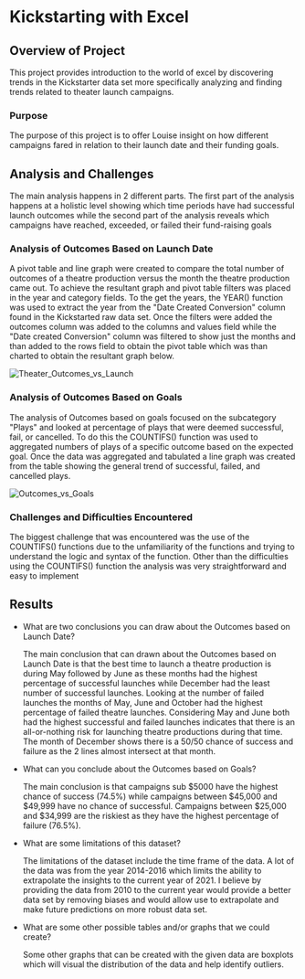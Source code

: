 # Kickstarting with Excel

## Overview of Project

This project provides introduction to the world of excel by discovering trends in the Kickstarter data set more specifically analyzing and finding trends related to theater launch campaigns.

### Purpose

The purpose of this project is to offer Louise insight on how different campaigns fared in relation to their launch date and their funding goals.

## Analysis and Challenges

The main analysis happens in 2 different parts. The first part of the analysis happens at a holistic level showing which time periods have had successful launch outcomes while the second part of the analysis reveals which campaigns have reached, exceeded, or failed their fund-raising goals 

### Analysis of Outcomes Based on Launch Date

A pivot table and line graph were created to compare the total number of outcomes of a theatre production versus the month the theatre production came out. To achieve the resultant graph and pivot table filters was placed in the year and category fields. To the get the years, the YEAR() function was used to extract the year from the "Date Created Conversion" column found in the Kickstarted raw data set. Once the filters were added the outcomes column was added to the columns and values field while the "Date created Conversion" column was filtered to show just the months and than added to the rows field to obtain the pivot table which was than charted to obtain the resultant graph below. 

![Theater_Outcomes_vs_Launch](https://user-images.githubusercontent.com/57723459/110135957-1f18f980-7d9d-11eb-989a-1b536d75f067.png)

### Analysis of Outcomes Based on Goals

The analysis of Outcomes based on goals focused on the subcategory "Plays" and looked at percentage of plays that were deemed successful, fail, or cancelled. To do this the COUNTIFS() function was used to aggregated numbers of plays of a specific outcome based on the expected goal. Once the data was aggregated and tabulated a line graph was created from the table showing the general trend of successful, failed, and cancelled plays. 

![Outcomes_vs_Goals](https://user-images.githubusercontent.com/57723459/110135978-25a77100-7d9d-11eb-8bee-b6da526cf32c.png)

### Challenges and Difficulties Encountered

The biggest challenge that was encountered was the use of the COUNTIFS() functions due to the unfamiliarity of the functions and trying to understand the logic and syntax of the function. Other than the difficulties using the COUNTIFS() function the analysis was very straightforward and easy to implement

## Results

- What are two conclusions you can draw about the Outcomes based on Launch Date?

    The main conclusion that can drawn about the Outcomes based on Launch Date is that the best time to launch a theatre production is during May followed by June as these months had the highest percentage of successful launches while December had the least number of successful launches. Looking at the number of failed launches the months of May, June and October had the highest percentage of failed theatre launches. Considering May and June both had the highest successful and failed launches indicates that there is an all-or-nothing risk for launching theatre productions during that time. The month of December shows there is a 50/50 chance of success and failure as the 2 lines almost intersect at that month. 

- What can you conclude about the Outcomes based on Goals?

    The main conclusion is that campaigns sub $5000 have the highest chance of success (74.5%) while campaigns between $45,000 and $49,999 have no chance of successful. Campaigns between $25,000 and $34,999 are the riskiest as they have the highest percentage of failure (76.5%).

- What are some limitations of this dataset?

    The limitations of the dataset include the time frame of the data. A lot of the data was from the year 2014-2016 which limits the ability to extrapolate the insights to the current year of 2021. I believe by providing the data from 2010 to the current year would provide a better data set by removing biases and would allow use to extrapolate and make future predictions on more robust data set. 

- What are some other possible tables and/or graphs that we could create?

    Some other graphs that can be created with the given data are boxplots which will visual the distribution of the data and help identify outliers.


